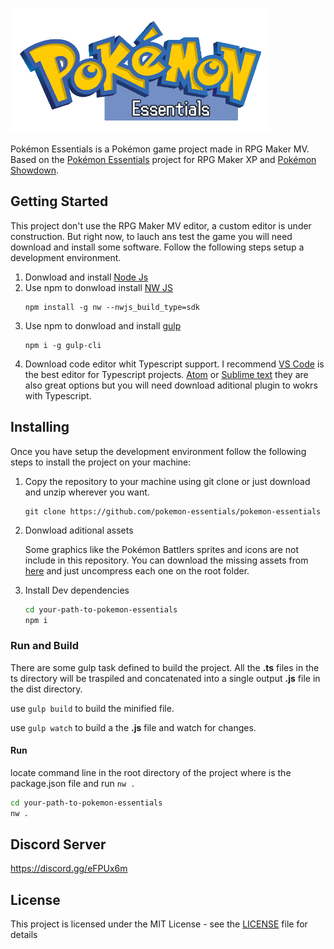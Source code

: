 ![logo](img/titles1/pokelogo.png)

Pokémon Essentials is a Pokémon game project made in RPG Maker MV. Based on the [Pokémon Essentials](http://pokemonessentials.wikia.com/wiki/Pok%C3%A9mon_Essentials_Wiki)  project for RPG Maker XP and [Pokémon Showdown](https://github.com/Zarel/Pokemon-Showdown).


## Getting Started
This project don't use the RPG Maker MV editor, a custom editor is under construction. But right now,
 to lauch ans test the game you will need download and install some software. Follow the following steps 
 setup a development environment.

1. Donwload and install [Node Js](https://nodejs.org/en/download/)
2. Use npm to donwload install [NW JS](https://nwjs.io/)
    ```
    npm install -g nw --nwjs_build_type=sdk
    ```
3. Use npm to donwload and install [gulp]()
    ```
    npm i -g gulp-cli
    ```
4. Download code editor whit Typescript support. I recommend [VS Code](https://code.visualstudio.com/) is the best editor 
for Typescript projects. [Atom](https://atom.io/) or [Sublime text](https://www.sublimetext.com/) they are also great options
but you will need download aditional plugin to wokrs with Typescript.

## Installing
Once you have setup the development environment follow the following steps to install the project on your machine:

1. Copy the repository to your machine using git clone or just download and unzip wherever you want.

    ```
    git clone https://github.com/pokemon-essentials/pokemon-essentials
    ```
2. Donwload aditional assets 

    Some graphics like the Pokémon Battlers sprites and icons are not include in this repository.
    You can download the missing assets from [here](https://drive.google.com/drive/folders/1oXbTrwAlL1SBVLykaHS1HlZf9c-IJWLo?usp=sharing) and just uncompress each one on the root folder.

3. Install Dev dependencies

    ```bash
    cd your-path-to-pokemon-essentials
    npm i
    ```

### Run and Build

There are some gulp task defined to build the project. All the **.ts** files in the ts directory will be traspiled and concatenated into a single output **.js** file in the dist directory.

use ``` gulp build ``` to build the minified file.

use ``` gulp watch ``` to build a the **.js** file and watch for changes.

#### Run
locate command line in the root directory of the project where is the package.json file and run ```nw .```

```bash
cd your-path-to-pokemon-essentials
nw .
```

## Discord Server

https://discord.gg/eFPUx6m

## License

This project is licensed under the MIT License - see the [LICENSE](LICENSE) file for details
